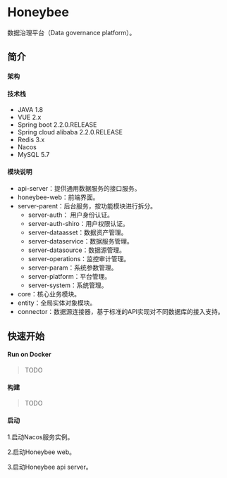 # Honeybee

数据治理平台（Data governance platform）。

## 简介

#### 架构

#### 技术栈

- JAVA 1.8
- VUE 2.x
- Spring boot 2.2.0.RELEASE
- Spring cloud alibaba 2.2.0.RELEASE
- Redis 3.x
- Nacos
- MySQL 5.7

#### 模块说明

- api-server：提供通用数据服务的接口服务。
- honeybee-web：前端界面。
- server-parent：后台服务，按功能模块进行拆分。
  - server-auth： 用户身份认证。
  - server-auth-shiro：用户权限认证。
  - server-dataasset：数据资产管理。
  - server-dataservice：数据服务管理。
  - server-datasource：数据源管理。
  - server-operations：监控审计管理。
  - server-param：系统参数管理。
  - server-platform：平台管理。
  - server-system：系统管理。
- core：核心业务模块。
- entity：全局实体对象模块。
- connector：数据源连接器，基于标准的API实现对不同数据库的接入支持。

## 快速开始

#### Run on Docker
> TODO

#### 构建
> TODO

#### 启动

1.启动Nacos服务实例。

2.启动Honeybee web。

3.启动Honeybee api server。
